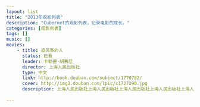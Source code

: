 ```yaml
---
layout: list
title: "2013年观影列表"
description: "Cubernet的观影列表，记录电影的成长。"
categories: [观影列表]
tags: []
music: []
movies:
    - title: 追风筝的人
      status: 已看
      leader: 卡勒德·胡赛尼
      director: 上海人民出版社
      type: 中文
      link: http://book.douban.com/subject/1770782/
      cover: http://img3.douban.com/lpic/s1727290.jpg
      description: 上海人民出版社上海人民出版社上海人民出版社上海人民出版社上海人民出版社上海人民出版社上海人民出版社
   
---
```


